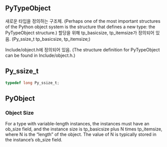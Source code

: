 ## PyTypeObject

새로운 타입을 정의하는 구조체.
(Perhaps one of the most important structures of the Python object system is the structure that defines a new type: the PyTypeObject structure.)
할당을 위해 tp_basicsize, tp_itemsize가 정의되어 있음.
(Py_ssize_t tp_basicsize, tp_itemsize;)

Include/object.h에 정의되어 있음.
(The structure definition for PyTypeObject can be found in Include/object.h.)

## Py_ssize_t

```c
typedef long Py_ssize_t;
```

## PyObject

### Object Size
For a type with variable-length instances, the instances must have an ob_size field, and the instance size is tp_basicsize plus N times tp_itemsize, where N is the “length” of the object.
The value of N is typically stored in the instance’s ob_size field.
